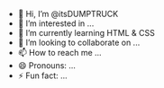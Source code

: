 - 👋 Hi, I’m @itsDUMPTRUCK
- 👀 I’m interested in ...
- 🌱 I’m currently learning HTML & CSS
- 💞️ I’m looking to collaborate on ...
- 📫 How to reach me ...
- 😄 Pronouns: ...
- ⚡ Fun fact: ...

<!---
itsDUMPTRUCK/itsDUMPTRUCK is a ✨ special ✨ repository because its `README.md` (this file) appears on your GitHub profile.
You can click the Preview link to take a look at your changes.
--->
